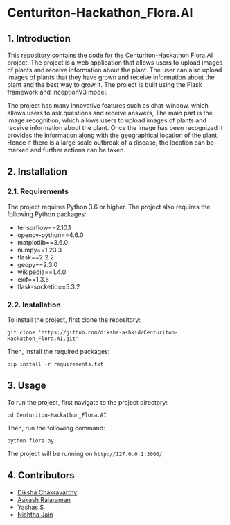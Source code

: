 # Centuriton-Hackathon_Flora.AI

## 1. Introduction

This repository contains the code for the Centuriton-Hackathon Flora.AI project. The project is a web application that allows users to upload images of plants and receive information about the plant. The user can also upload images of plants that they have grown and receive information about the plant and the best way to grow it. The project is built using the Flask framework and InceptionV3 model.

The project has many innovative features such as chat-window, which allows users to ask questions and receive answers, The main part is the image recognition, which allows users to upload images of plants and receive information about the plant. Once the image has been recognized it provides the information along with the geographical location of the plant. Hence if there is a large scale outbreak of a disease, the location can be marked and further actions can be taken.

## 2. Installation

### 2.1. Requirements

The project requires Python 3.6 or higher. The project also requires the following Python packages:

  * tensorflow==2.10.1
  * opencv-python==4.6.0
  * matplotlib==3.6.0
  * numpy==1.23.3
  * flask==2.2.2
  * geopy==2.3.0
  * wikipedia==1.4.0
  * exif==1.3.5
  * flask-socketio==5.3.2

### 2.2. Installation

To install the project, first clone the repository:

`git clone 'https://github.com/diksha-ashkid/Centuriton-Hackathon_Flora.AI.git'`

Then, install the required packages:

`pip install -r requirements.txt`

## 3. Usage

To run the project, first navigate to the project directory:

`cd Centuriton-Hackathon_Flora.AI`

Then, run the following command:

`python flora.py`

The project will be running on `http://127.0.0.1:3000/`

## 4. Contributors

  * [Diksha Chakravarthy](https://github.com/diksha-ashkid)
  * [Aakash Rajaraman](https://github.com/aakashrajaraman)
  * [Yashas S](https://github.com/Yashas2001)
  * [Nishtha Jain](https://github.com/2002nishthajain)

